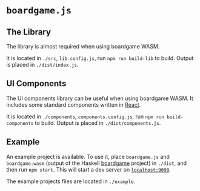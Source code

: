 # `boardgame.js`

## The Library

The library is almost required when using boardgame WASM.

It is located in `./src`, `lib.config.js`, run `npm run build-lib` to build.
Output is placed in `./dist/index.js`.

## UI Components

The UI components library can be useful when using boardgame WASM. It includes
some standard components written in [React](https://reactjs.org/).

It is located in `./components`, `components.config.js`, run
`npm run build-components` to build. Output is placed in `./dist/components.js`.

## Example

An example project is available. To use it, place `boardgame.js` and
`boardgame.wasm` (output of the Haskell [boardgame](https://github.com/Boardgame-DSL/boardgame)
project) in `./dist`, and then run `npm start`. This will start a dev server on
[`localhost:9090`](http://localhost:9090/).

The example projects files are located in `./example`.
